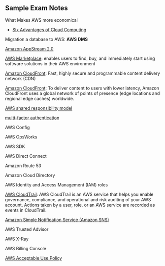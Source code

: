 ## Sample Exam Notes

What Makes AWS more economical

* [Six Advantages of Cloud Computing](https://docs.aws.amazon.com/whitepapers/latest/aws-overview/six-advantages-of-cloud-computing.html)



Migration a database to AWS: **AWS DMS**

[Amazon AppStream 2.0](https://aws.amazon.com/appstream2/?blog-posts-cards.sort-by=item.additionalFields.createdDate&blog-posts-cards.sort-order=desc)

[AWS Marketplace](https://aws.amazon.com/marketplace/):  enables users to find, buy, and immediately start using software solutions in their AWS environment

[Amazon CloudFront](https://aws.amazon.com/cloudfront/): Fast, highly secure and programmable content delivery network (CDN)

[Amazon CloudFront](https://console.aws.amazon.com/cloudfront/): To deliver content to users with lower latency, Amazon CloudFront uses a global network of points of presence (edge locations and regional edge caches) worldwide. 

[AWS shared responsibility model](https://aws.amazon.com/compliance/shared-responsibility-model/)

[multi-factor authentication](https://aws.amazon.com/iam/features/mfa/)

AWS Config

AWS OpsWorks

AWS SDK

AWS Direct Connect

Amazon Route 53

Amazon Cloud Directory

AWS Identity and Access Management (IAM) roles

[AWS CloudTrail](https://docs.aws.amazon.com/awscloudtrail/latest/userguide/cloudtrail-user-guide.html): AWS CloudTrail is an AWS service that helps you enable governance, compliance, and operational and risk auditing of your AWS account. Actions taken by a user, role, or an AWS service are recorded as events in CloudTrail. 

[Amazon Simple Notification Service (Amazon SNS)](https://docs.aws.amazon.com/sns/latest/dg/sns-monitoring-using-cloudwatch.html)

AWS Trusted Advisor

AWS X-Ray

AWS Billing Console

[AWS Acceptable Use Policy](https://aws.amazon.com/aup/)

